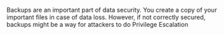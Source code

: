 Backups are an important part of data security. You create a copy of your important files in case of data loss. However, if not correctly secured, backups might be a way for attackers to do Privilege Escalation